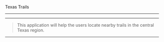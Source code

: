 Texas Trails
***


***
> This application will help the users locate nearby trails in the central Texas region.
***
